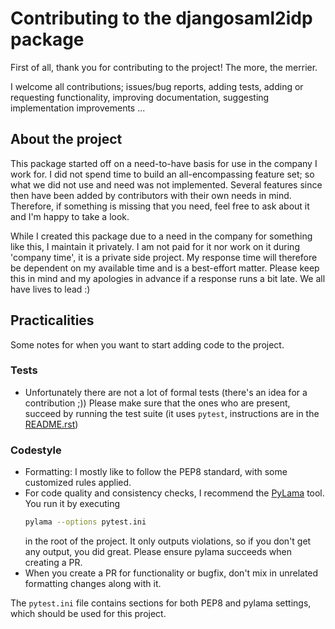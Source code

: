 # Contributing to the djangosaml2idp package

First of all, thank you for contributing to the project! The more, the merrier.

I welcome all contributions; issues/bug reports, adding tests, adding or requesting functionality, improving documentation, suggesting implementation improvements ...

## About the project

This package started off on a need-to-have basis for use in the company I work for. I did not spend time to build an all-encompassing feature set; so what we did not use and need was not implemented. Several features since then have been added by contributors with their own needs in mind. Therefore, if something is missing that you need, feel free to ask about it and I'm happy to take a look.

While I created this package due to a need in the company for something like this, I maintain it privately. I am not paid for it nor work on it during 'company time', it is a private side project. My response time will therefore be dependent on my available time and is a best-effort matter. Please keep this in mind and my apologies in advance if a response runs a bit late. We all have lives to lead :)

## Practicalities

Some notes for when you want to start adding code to the project.

### Tests

- Unfortunately there are not a lot of formal tests (there's an idea for a contribution ;)) Please make sure that the ones who are present, succeed by running the test suite (it uses `pytest`, instructions are in the [README.rst](README.rst))

### Codestyle

- Formatting: I mostly like to follow the PEP8 standard, with some customized rules applied.
- For code quality and consistency checks, I recommend the [PyLama](https://github.com/klen/pylama) tool. You run it by executing
    ```bash
    pylama --options pytest.ini
    ```
    in the root of the project. It only outputs violations, so if you don't get any output, you did great. Please ensure pylama succeeds when creating a PR.
- When you create a PR for functionality or bugfix, don't mix in unrelated formatting changes along with it.


The `pytest.ini` file contains sections for both PEP8 and pylama settings, which should be used for this project.